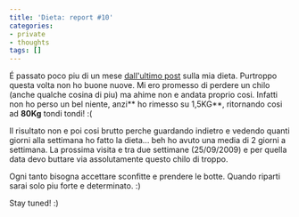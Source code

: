 ```yaml
---
title: 'Dieta: report #10'
categories:
- private
- thoughts
tags: []
---
```

É passato poco piu di un mese [dall'ultimo
post](http://www.diegor.it/2009/08/08/dieta-report-9/) sulla mia dieta.
Purtroppo questa volta non ho buone nuove. Mi ero promesso di perdere un chilo
(anche qualche cosina di piu) ma ahime non e andata proprio cosi. Infatti non
ho perso un bel niente, anzi** ho rimesso su 1,5KG**, ritornando cosi ad
**80Kg** tondi tondi! :(

Il risultato non e poi cosi brutto perche guardando indietro e vedendo quanti
giorni alla settimana ho fatto la dieta... beh ho avuto una media di 2 giorni
a settimana. La prossima visita e tra due settimane (25/09/2009) e per quella
data devo buttare via assolutamente questo chilo di troppo.

Ogni tanto bisogna accettare sconfitte e prendere le botte. Quando riparti
sarai solo piu forte e determinato. :)

Stay tuned! :)

